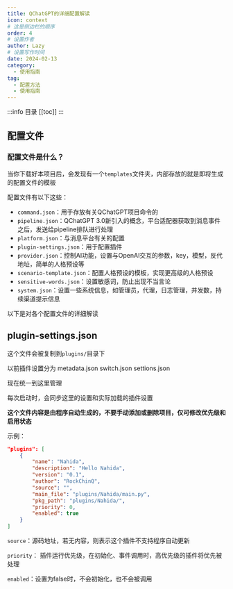 ```yaml
---
title: QChatGPT的详细配置解读
icon: context
# 这是侧边栏的顺序
order: 4
# 设置作者
author: Lazy
# 设置写作时间
date: 2024-02-13
category:
  - 使用指南
tag:
  - 配置方法
  - 使用指南
---
```



:::info 目录
[[toc]]
:::

## 配置文件

### 配置文件是什么？

当你下载好本项目后，会发现有一个`templates`文件夹，内部存放的就是即将生成的配置文件的模板

配置文件有以下这些：

- `command.json`：用于存放有关QChatGPT项目命令的
- `pipeline.json`：QChatGPT 3.0新引入的概念，平台适配器获取到消息事件之后，发送给pipeline排队进行处理
- `platform.json`：与消息平台有关的配置
- `plugin-settings.json`：用于配置插件
- `provider.json`：控制AI功能，设置与OpenAI交互的参数，key，模型，反代地址，简单的人格预设等
- `scenario-template.json`：配置人格预设的模板，实现更高级的人格预设
- `sensitive-words.json`：设置敏感词，防止出现不当言论
- `system.json`：设置一些系统信息，如管理员，代理，日志管理，并发数，持续渠道提示信息

以下是对各个配置文件的详细解读


## plugin-settings.json

这个文件会被复制到`plugins/`目录下

以前插件设置分为 metadata.json switch.json settions.json 

现在统一到这里管理

每次启动时，会同步这里的设置和实际加载的插件设置

**这个文件内容是由程序自动生成的，不要手动添加或删除项目，仅可修改优先级和启用状态**

示例：

```json
"plugins": [
    {
        "name": "Nahida",
        "description": "Hello Nahida",
        "version": "0.1",
        "author": "RockChinQ",
        "source": "",   
        "main_file": "plugins/Nahida/main.py",
        "pkg_path": "plugins/Nahida/",
        "priority": 0,  
        "enabled": true   
    }
]
```

`source`：源码地址，若无内容，则表示这个插件不支持程序自动更新

`priority`： 插件运行优先级，在初始化、事件调用时，高优先级的插件将优先被处理

`enabled`：设置为false时，不会初始化，也不会被调用
